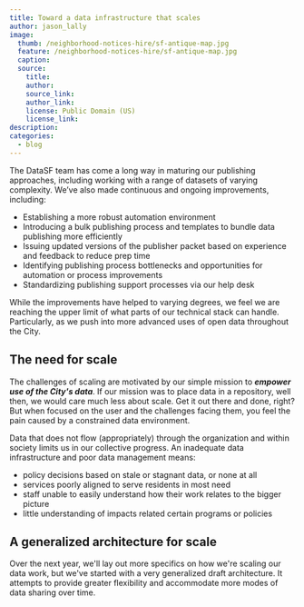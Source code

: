 ```yaml
---
title: Toward a data infrastructure that scales
author: jason_lally
image:
  thumb: /neighborhood-notices-hire/sf-antique-map.jpg
  feature: /neighborhood-notices-hire/sf-antique-map.jpg
  caption:
  source:
    title:
    author:
    source_link:
    author_link:
    license: Public Domain (US)
    license_link:
description:
categories:
  - blog
---
```



The DataSF team has come a long way in maturing our publishing approaches, including working with a range of datasets of varying complexity. We’ve also made continuous and ongoing improvements, including:

* Establishing a more robust automation environment
* Introducing a bulk publishing process and templates to bundle data publishing more efficiently
* Issuing updated versions of the publisher packet based on experience and feedback to reduce prep time
* Identifying publishing process bottlenecks and opportunities for automation or process improvements
* Standardizing publishing support processes via our help desk

While the improvements have helped to varying degrees, we feel we are reaching the upper limit of what parts of our technical stack can handle. Particularly, as we push into more advanced uses of open data throughout the City.

## The need for scale

The challenges of scaling are motivated by our simple mission to ***empower use of the City's data***. If our mission was to place data in a repository, well then, we would care much less about scale. Get it out there and done, right? But when focused on the user and the challenges facing them, you feel the pain caused by a constrained data environment.

Data that does not flow (appropriately) through the organization and within society limits us in our collective progress. An inadequate data infrastructure and poor data management means:

* policy decisions based on stale or stagnant data, or none at all
* services poorly aligned to serve residents in most need
* staff unable to easily understand how their work relates to the bigger picture
* little understanding of impacts related certain programs or policies

## A generalized architecture for scale

Over the next year, we'll lay out more specifics on how we're scaling our data work, but we've started with a very generalized draft architecture. It attempts to provide greater flexibility and accommodate more modes of data sharing over time.